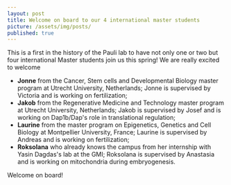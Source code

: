 ```yaml
---
layout: post
title: Welcome on board to our 4 international master students
picture: /assets/img/posts/
published: true
---
```

This is a first in the history of the Pauli lab to have not only one or two but four international Master students join us this spring!
We are really excited to welcome 
- **Jonne** from the Cancer, Stem cells and Developmental Biology master program at Utrecht University, Netherlands; Jonne is supervised by Victoria and is working on fertilization;
- **Jakob** from the Regenerative Medicine and Technology master program at Utrecht University, Netherlands; Jakob is supervised by Josef and is working on Dap1b/Dap's role in translational regulation; 
- **Laurine** from the master program on Epigenetics, Genetics and Cell Biology at Montpellier University, France; Laurine is supervised by Andreas and is working on fertilization;
- **Roksolana** who already knows the campus from her internship with Yasin Dagdas's lab at the GMI; Roksolana is supervised by Anastasia and is working on mitochondria during embryogenesis.

Welcome on board!

